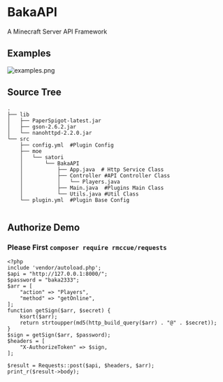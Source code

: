 # BakaAPI
A Minecraft Server API Framework

## Examples

![examples.png](https://i.loli.net/2018/01/15/5a5cc68f30858.png)

## Source Tree
```
.
├── lib
│   ├── PaperSpigot-latest.jar
│   ├── gson-2.6.2.jar
│   └── nanohttpd-2.2.0.jar
└── src
    ├── config.yml  #Plugin Config
    ├── moe
    │   └── satori
    │       └── BakaAPI
    │           ├── App.java  # Http Service Class
    │           ├── Controller #API Controller Class
    │           │   └── Players.java
    │           ├── Main.java  #Plugins Main Class
    │           └── Utils.java #Util Class
    └── plugin.yml  #Plugin Base Config
    
```

## Authorize Demo
### Please First `composer require rmccue/requests`
```
<?php
include 'vendor/autoload.php';
$api = "http://127.0.0.1:8000/";
$password = "baka2333";
$arr = [
	"action" => "Players",
	"method" => "getOnline",
];
function getSign($arr, $secret) {
	ksort($arr);
	return strtoupper(md5(http_build_query($arr) . "@" . $secret));
}
$sign = getSign($arr, $password);
$headers = [
	"X-AuthorizeToken" => $sign,
];

$result = Requests::post($api, $headers, $arr);
print_r($result->body);
```
